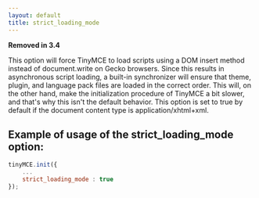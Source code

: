 ```yaml
---
layout: default
title: strict_loading_mode
---
```


**Removed in 3.4**

This option will force TinyMCE to load scripts using a DOM insert method instead of document.write on Gecko browsers. Since this results in asynchronous script loading, a built-in synchronizer will ensure that theme, plugin, and language pack files are loaded in the correct order. This will, on the other hand, make the initialization procedure of TinyMCE a bit slower, and that's why this isn't the default behavior. This option is set to true by default if the document content type is application/xhtml+xml.

## Example of usage of the strict_loading_mode option:

```js
tinyMCE.init({
	...
	strict_loading_mode : true
});
```
